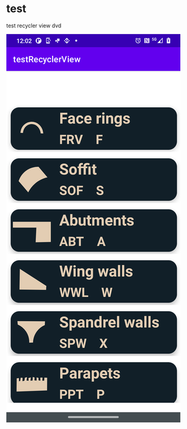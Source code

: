 # test
test recycler view
dvd


![test](https://github.com/timnewark/test/blob/master/Screenshot_1.png)
